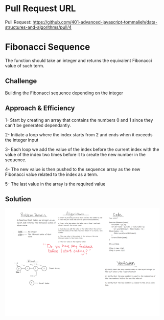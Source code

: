 # Pull Request URL
Pull Request: https://github.com/401-advanced-javascript-tommalieh/data-structures-and-algorithms/pull/4

# Fibonacci Sequence
The function should take an integer and returns the equivalent Fibonacci value of such term.

## Challenge
Building the Fibonacci sequence depending on the integer

## Approach & Efficiency
1- Start by creating an array that contains the numbers 0 and 1 since they can't be generated dependantly.

2- Initiate a loop where the index starts from 2 and ends when it exceeds the integer input

3- Each loop we add the value of the index before the current index with the value of the index two times before it to create the new number in the sequence.

4- The new value is then pushed to the sequence array as the new Fibonacci value related to the index as a term.

5- The last value in the array is the required value


## Solution

![whiteboarding](./assets/whiteboarding.png)